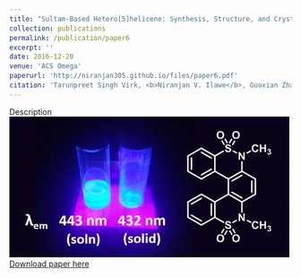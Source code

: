 ```yaml
---
title: "Sultam-Based Hetero[5]helicene: Synthesis, Structure, and Crystallization-Induced Emission Enhancement"
collection: publications
permalink: /publication/paper6
excerpt: ''
date: 2016-12-20
venue: 'ACS Omega'
paperurl: 'http://niranjan305.github.io/files/paper6.pdf'
citation: 'Tarunpreet Singh Virk, <b>Niranjan V. Ilawe</b>, Guoxian Zhang, Craig P. Yu, Bryan M. Wong, and Julian M. W. Chan (2016). &quot;Sultam-Based Hetero[5]helicene: Synthesis, Structure, and Crystallization-Induced Emission Enhancement.&quot; <i>ACS Omega</i>. 1, 1336.'
---
```

Description
<br/><img src='/images/paper6.gif'><br/>
[Download paper here](http://niranjan305.github.io/files/paper6.pdf)
